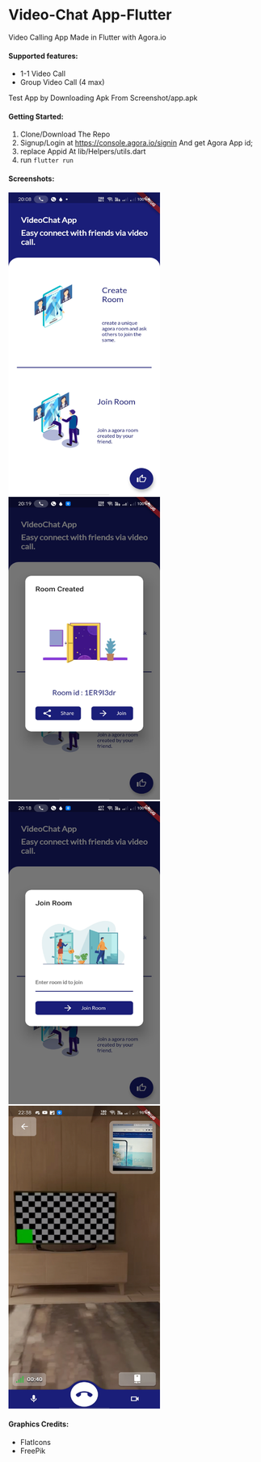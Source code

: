 # Video-Chat App-Flutter

Video Calling App Made in Flutter with Agora.io
 
#### Supported features:
- 1-1 Video Call
- Group Video Call (4 max)

Test App by Downloading Apk From Screenshot/app.apk

#### Getting Started:

1. Clone/Download The Repo 
2. Signup/Login at https://console.agora.io/signin And get Agora App id;
3. replace Appid At lib/Helpers/utils.dart
4. run ```flutter run ```

#### Screenshots:

<img src="Screenshots/homepage.jpg" width="300" height="600">
<img src="Screenshots/create_room.jpg" width="300" height="600">
<img src="Screenshots/join_room.jpg" width="300" height="600">
<img src="Screenshots/VideoCall_Ui.jpg" width="300" height="600">

#### Graphics Credits:
- FlatIcons
- FreePik
